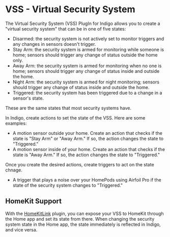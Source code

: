 # VSS - Virtual Security System

The Virtual Security System (VSS) PlugIn for Indigo allows you to create a "virtual security system" that can be in one of five states:

- Disarmed: the security system is not actively set to monitor triggers and any changes in sensors doesn't trigger.
- Stay Arm: the security system is armed for monitoring while someone is home; sensors should trigger any change of status outside the home only.
- Away Arm: the security system is armed for monitoring when no one is home; sensors should trigger any change of status inside and outside the home.
- Night Arm: the security system is armed for night monitoring; sensors should trigger any change of status inside and outside the home.
- Triggered: the security system has been triggered due to a change in a sensor's state.

These are the same states that most security systems have.

In Indigo, create actions to set the state of the VSS. Here are some examples:

  - A motion sensor outside your home. Create an action that checks if the state is "Stay Arm" or "Away Arm." If so, the action changes the state to "Triggered."
  - A motion sensor inside of your home. Create an action that checks if the state is "Away Arm." If so, the action changes the state to "Triggered."

Once you create the desired actions, create triggers to act on the state chnage.

  - A trigger that plays a noise over your HomePods using Airfoil Pro if the state of the security system changes to "Triggered."

## HomeKit Support

With the [HomeKitLink](https://github.com/Ghawken/HomeKitLink-Siri) plugin, you can expose your VSS to HomeKit through the Home app and set its state from there. When changing the security system state in the Home app, the state immediately is reflected in Indigo, and vice versa.
